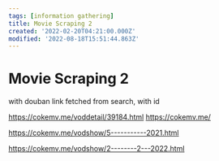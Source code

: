 ```yaml
---
tags: [information gathering]
title: Movie Scraping 2
created: '2022-02-20T04:21:00.000Z'
modified: '2022-08-18T15:51:44.863Z'
---
```


# Movie Scraping 2

with douban link fetched from search, with id

https://cokemv.me/voddetail/39184.html
https://cokemv.me/

https://cokemv.me/vodshow/5-----------2021.html

https://cokemv.me/vodshow/2--------2---2022.html
